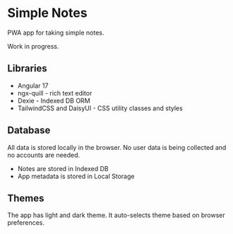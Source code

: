 # Simple Notes

PWA app for taking simple notes.

Work in progress.

## Libraries

- Angular 17
- ngx-quill - rich text editor
- Dexie - Indexed DB ORM
- TailwindCSS and DaisyUI - CSS utility classes and styles

## Database

All data is stored locally in the browser. No user data is being collected and no accounts are needed.

- Notes are stored in Indexed DB
- App metadata is stored in Local Storage

## Themes

The app has light and dark theme. It auto-selects theme based on browser preferences.
